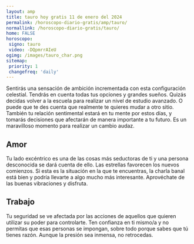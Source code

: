 ```yaml
---
layout: amp
title: tauro hoy gratis 11 de enero del 2024 
permalink: /horoscopo-diario-gratis/amp/tauro/
normallink: /horoscopo-diario-gratis/tauro/
home: FALSE
horoscopo:
 signo: tauro
 video: -DQpmrrAIeU
ogimg: /images/tauro_char.png
sitemap:
 priority: 1
 changefreq: 'daily'
---
```



Sentirás una sensación de ambición incrementada con esta configuración celestial. Tendrás en cuenta todas tus opciones y grandes sueños. Quizás decidas volver a la escuela para realizar un nivel de estudio avanzado. O puede que te des cuenta que realmente te quieres mudar a otro sitio. También tu relación sentimental estará en tu mente por estos días, y tomarás decisiones que afectarán de manera importante a tu futuro. Es un maravilloso momento para realizar un cambio audaz.

## Amor

Tu lado excéntrico es una de las cosas más seductoras de ti y una persona desconocida se dará cuenta de ello. Las estrellas favorecen los nuevos comienzos. Si esta es la situación en la que te encuentras, la charla banal está bien y podría llevarte a algo mucho más interesante. Aprovéchate de las buenas vibraciones y disfruta.

## Trabajo

Tu seguridad se ve afectada por las acciones de aquellos que quieren utilizar su poder para controlarte. Ten confianza en ti mismo/a y no permitas que esas personas se impongan, sobre todo porque sabes que tú tienes razón. Aunque la presión sea inmensa, no retrocedas.